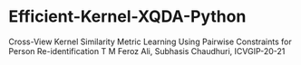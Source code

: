 # Efficient-Kernel-XQDA-Python
Cross-View Kernel Similarity Metric Learning Using Pairwise Constraints for Person Re-identification T M Feroz Ali, Subhasis Chaudhuri, ICVGIP-20-21 
